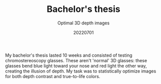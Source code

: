 ﻿---
{
  "title": "Bachelor's thesis",
  "subtitle": "Optimal 3D depth images",
  "image": "/portfolio/bachelors_thesis.png",
  "tags": [
    "solo",
    "programming",
    "university"
  ],
  "links": [
    {
      "text": "Publication",
      "href": "https://repository.tudelft.nl/record/uuid:75fd3cb7-da3e-4ce7-8e2c-708303a3127c"
    }
  ],
  "date": "20220701"
}
---

My bachelor's thesis lasted 10 weeks and consisted of testing chromostereoscopy glasses.
These aren't 'normal' 3D glasses: these glasses bend blue light toward your nose and red light the other way, creating the illusion of depth.
My task was to statistically optimize images for both depth contrast and true-to-life colors.
